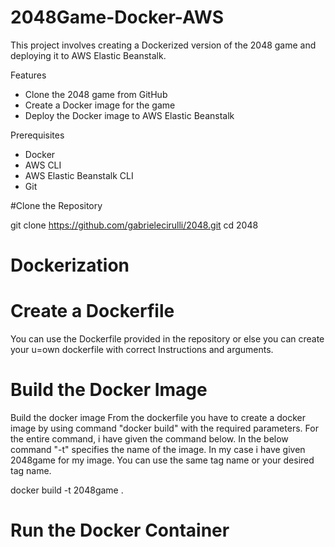 # 2048Game-Docker-AWS

This project involves creating a Dockerized version of the 2048 game and deploying it to AWS Elastic Beanstalk.

Features
- Clone the 2048 game from GitHub
- Create a Docker image for the game
- Deploy the Docker image to AWS Elastic Beanstalk

Prerequisites
- Docker
- AWS CLI
- AWS Elastic Beanstalk CLI
- Git

#Clone the Repository

git clone https://github.com/gabrielecirulli/2048.git
cd 2048

# Dockerization
 # Create a Dockerfile
You can use the Dockerfile provided in the repository or else you can create your u=own dockerfile with correct Instructions and arguments.

 # Build the Docker Image
Build the docker image From the dockerfile you have to create a docker image by using command "docker build" with the required parameters. For the entire command, i have given the command below. In the below command "-t" specifies the name of the image. In my case i have given 2048game for my image. You can use the same tag name or your desired tag name.

docker build -t 2048game .

# Run the Docker Container



  
